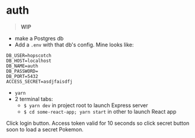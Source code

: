 # auth

> **WIP**

- make a Postgres db
- Add a `.env` with that db's config. Mine looks like:
```
DB_USER=hopscotch
DB_HOST=localhost
DB_NAME=auth
DB_PASSWORD=
DB_PORT=5432
ACCESS_SECRET=asdjfaisdfj
```
- `yarn`
- 2 terminal tabs:
  - `$ yarn dev` in project root to launch Express server
  - `$ cd some-react-app; yarn start` in other to launch React app

Click login button. Access token valid for 10 seconds so click secret button soon to load a secret Pokemon.